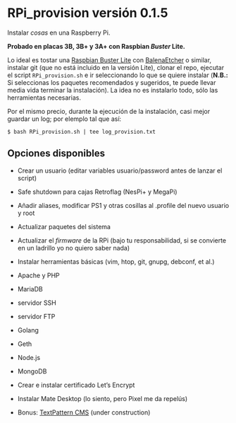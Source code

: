 # RPi_provision versión 0.1.5

Instalar *cosas* en una Raspberry Pi. 

**Probado en placas 3B, 3B+ y 3A+ con Raspbian *Buster* Lite.**

Lo ideal es tostar una [Raspbian Buster Lite](https://downloads.raspberrypi.org/raspbian_full_latest.torrent) con [BalenaEtcher](https://www.balena.io/etcher/) o similar, instalar git (que no está incluido en la versión Lite), clonar el repo, ejecutar el script `RPi_provision.sh` e ir seleccionando lo que se quiere instalar (**N.B.:** Si seleccionas los paquetes recomendados y sugeridos, te puede llevar media vida terminar la instalación). La idea no es instalarlo todo, sólo las herramientas necesarias.

Por el mismo precio, durante la  ejecución de la instalación, casi mejor guardar un log; por elemplo tal que así:

`$ bash RPi_provision.sh | tee log_provision.txt` 

## Opciones disponibles

+ Crear un usuario (editar variables usuario/password antes de lanzar el script)
+ Safe shutdown para cajas Retroflag (NesPi+ y MegaPi)
+ Añadir aliases, modificar PS1 y otras cosillas al .profile del nuevo usuario y root
+ Actualizar paquetes del sistema
+ Actualizar el *firmware* de la RPi (bajo tu responsabilidad, si se convierte en un ladrillo yo no quiero saber nada)
+ Instalar herramientas básicas (vim, htop, git, gnupg, debconf, et al.)
+ Apache y PHP
+ MariaDB
+ servidor SSH
+ servidor FTP
+ Golang
+ Geth
+ Node.js
+ MongoDB
+ Crear e instalar certificado Let’s Encrypt
+ Instalar Mate Desktop (lo siento, pero Pixel me da repelús)

+ Bonus: [TextPattern CMS](https://textpattern.com/) (under construction)

